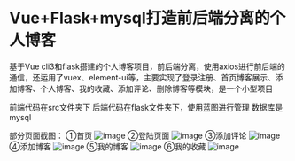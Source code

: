 # Vue+Flask+mysql打造前后端分离的个人博客
基于Vue cli3和flask搭建的个人博客项目，前后端分离，使用axios进行前后端的通信，还运用了vuex、element-ui等，主要实现了登录注册、首页博客展示、添加博客、个人博客、我的收藏、添加评论、删除博客等模块，是一个小型项目

前端代码在src文件夹下
后端代码在flask文件夹下，使用蓝图进行管理
数据库是mysql

部分页面截图：
①首页
![image](https://github.com/H-JW0829/glowing-octo-lamp/blob/master/ImageForReadMe/blog1.png)
②登陆页面
![image](https://github.com/H-JW0829/glowing-octo-lamp/blob/master/ImageForReadMe/blog2.png)
③添加评论
![image](https://github.com/H-JW0829/glowing-octo-lamp/blob/master/ImageForReadMe/blog3.png)
④添加博客
![image](https://github.com/H-JW0829/glowing-octo-lamp/blob/master/ImageForReadMe/blog4.png)
⑤我的博客
![image](https://github.com/H-JW0829/glowing-octo-lamp/blob/master/ImageForReadMe/blog5.png)
⑥我的收藏
![image](https://github.com/H-JW0829/glowing-octo-lamp/blob/master/ImageForReadMe/blog6.png)
